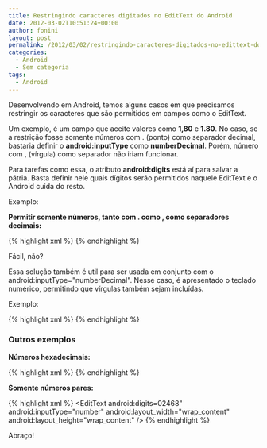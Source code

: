 ```yaml
---
title: Restringindo caracteres digitados no EditText do Android
date: 2012-03-02T10:51:24+00:00
author: fonini
layout: post
permalink: /2012/03/02/restringindo-caracteres-digitados-no-edittext-do-android/
categories:
  - Android
  - Sem categoria
tags:
  - Android
---
```

Desenvolvendo em Android, temos alguns casos em que precisamos restringir os caracteres que são permitidos em campos como o EditText. 

Um exemplo, é um campo que aceite valores como **1,80** e **1.80**. No caso, se a restrição fosse somente números com . (ponto) como separador decimal, bastaria definir o **android:inputType** como **numberDecimal**. Porém, número com , (vírgula) como separador não iriam funcionar. 

Para tarefas como essa, o atributo **android:digits** está aí para salvar a pátria. Basta definir nele quais dígitos serão permitidos naquele EditText e o Android cuida do resto. 

Exemplo: 

**Permitir somente números, tanto com . como , como separadores decimais:**

{% highlight xml %}
<EditText android:digits="1234567890.," android:layout_width="wrap_content" android:layout_height="wrap_content" />
{% endhighlight %}

Fácil, não? 

Essa solução também é util para ser usada em conjunto com o android:inputType="numberDecimal". Nesse caso, é apresentado o teclado numérico, permitindo que vírgulas também sejam incluídas. 

Exemplo:

{% highlight xml %} 
<EditText android:digits="1234567890.," android:inputType="numberDecimal" android:layout_width="wrap_content" android:layout_height="wrap_content" />
{% endhighlight %}

### Outros exemplos

**Números hexadecimais:**

{% highlight xml %}
<EditText android:digits="abcdef1234567890" android:layout_width="wrap_content" android:layout_height="wrap_content" />
{% endhighlight %}

**Somente números pares:**

{% highlight xml %}
<EditText android:digits=02468" android:inputType="number" android:layout_width="wrap_content" android:layout_height="wrap_content" />
{% endhighlight %}

Abraço!